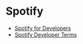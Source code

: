 # Spotify

- [Spotify for Developers](https://developer.spotify.com/)
- [Spotify Developer Terms](https://developer.spotify.com/terms)

